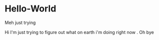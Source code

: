 # Hello-World
Meh just trying

Hi I'm just trying to figure out what on earth i'm doing right now . Oh bye
